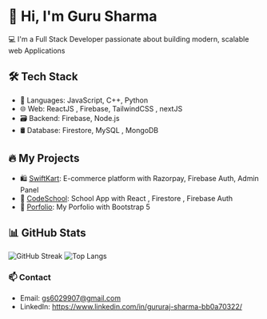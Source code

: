 # 👋 Hi, I'm Guru Sharma

💻 I'm a Full Stack Developer passionate about building modern, scalable web Applications

## 🛠️ Tech Stack
- 🔧 Languages: JavaScript, C++, Python 
- 🌐 Web: ReactJS , Firebase, TailwindCSS , nextJS 
- 🗃️ Backend: Firebase, Node.js
- 🛢️ Database: Firestore, MySQL , MongoDB

## 🔥 My Projects
- 🛍️ [SwiftKart](https://github.com/CODERGURU26/SwifKart): E-commerce platform with Razorpay, Firebase Auth, Admin Panel
- 📱 [CodeSchool](https://github.com/CODERGURU26/CodeSchool): School App with React , Firestore , Firebase Auth
- 🎯 [Porfolio](https://github.com/CODERGURU26/StriverSheet): My Porfolio with Bootstrap 5 

## 📊 GitHub Stats
![GitHub Streak](https://streak-stats.demolab.com/?user=CODERGURU26)
![Top Langs](https://github-readme-stats.vercel.app/api/top-langs/?username=CODERGURU26&layout=compact)


### 📫 Contact
- Email: gs6029907@gmail.com
- LinkedIn: https://www.linkedin.com/in/gururaj-sharma-bb0a70322/
